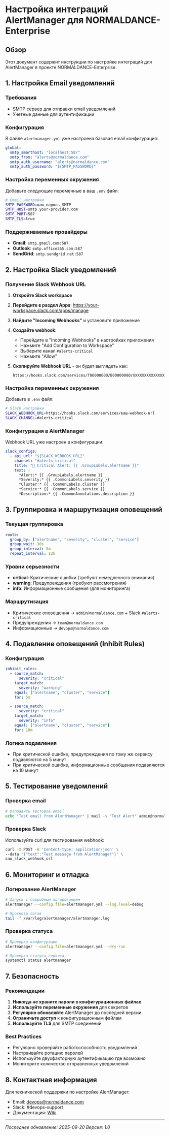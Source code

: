 # Настройка интеграций AlertManager для NORMALDANCE-Enterprise

## Обзор

Этот документ содержит инструкции по настройке интеграций для AlertManager в проекте NORMALDANCE-Enterprise.

## 1. Настройка Email уведомлений

### Требования

- SMTP сервер для отправки email уведомлений
- Учетные данные для аутентификации

### Конфигурация

В файле `alertmanager.yml` уже настроена базовая email конфигурация:

```yaml
global:
  smtp_smarthost: "localhost:587"
  smtp_from: "alerts@normaldance.com"
  smtp_auth_username: "alerts@normaldance.com"
  smtp_auth_password: "${SMTP_PASSWORD}"
```

### Настройка переменных окружения

Добавьте следующие переменные в ваш `.env` файл:

```bash
# Email настройки
SMTP_PASSWORD=ваш_пароль_SMTP
SMTP_HOST=smtp.your-provider.com
SMTP_PORT=587
SMTP_TLS=true
```

### Поддерживаемые провайдеры

- **Gmail**: `smtp.gmail.com:587`
- **Outlook**: `smtp.office365.com:587`
- **SendGrid**: `smtp.sendgrid.net:587`

## 2. Настройка Slack уведомлений

### Получение Slack Webhook URL

1. **Откройте Slack workspace**
2. **Перейдите в раздел Apps**: https://your-workspace.slack.com/apps/manage
3. **Найдите "Incoming Webhooks"** и установите приложение
4. **Создайте webhook**:

   - Перейдите в "Incoming Webhooks" в настройках приложения
   - Нажмите "Add Configuration to Workspace"
   - Выберите канал `#alerts-critical`
   - Нажмите "Allow"

5. **Скопируйте Webhook URL** - он будет выглядеть как:
   ```
   https://hooks.slack.com/services/T00000000/B00000000/XXXXXXXXXXXXXXXXXXXXXXXX
   ```

### Настройка переменных окружения

Добавьте в `.env` файл:

```bash
# Slack настройки
SLACK_WEBHOOK_URL=https://hooks.slack.com/services/ваш-webhook-url
SLACK_CHANNEL=#alerts-critical
```

### Конфигурация в AlertManager

Webhook URL уже настроен в конфигурации:

```yaml
slack_configs:
  - api_url: "${SLACK_WEBHOOK_URL}"
    channel: "#alerts-critical"
    title: "🚨 Critical Alert: {{ .GroupLabels.alertname }}"
    text: |
      *Alert:* {{ .GroupLabels.alertname }}
      *Severity:* {{ .CommonLabels.severity }}
      *Cluster:* {{ .CommonLabels.cluster }}
      *Service:* {{ .CommonLabels.service }}
      *Description:* {{ .CommonAnnotations.description }}
```

## 3. Группировка и маршрутизация оповещений

### Текущая группировка

```yaml
route:
  group_by: ["alertname", "severity", "cluster", "service"]
  group_wait: 30s
  group_interval: 5m
  repeat_interval: 12h
```

### Уровни серьезности

- **critical**: Критические ошибки (требуют немедленного внимания)
- **warning**: Предупреждения (требуют рассмотрения)
- **info**: Информационные сообщения (для мониторинга)

### Маршрутизация

- Критические оповещения → `admin@normaldance.com` + Slack `#alerts-critical`
- Предупреждения → `team@normaldance.com`
- Информационные → `devops@normaldance.com`

## 4. Подавление оповещений (Inhibit Rules)

### Конфигурация

```yaml
inhibit_rules:
  - source_match:
      severity: "critical"
    target_match:
      severity: "warning"
    equal: ["alertname", "cluster", "service"]
    for: 5m

  - source_match:
      severity: "critical"
    target_match:
      severity: "info"
    equal: ["alertname", "cluster", "service"]
    for: 10m
```

### Логика подавления

- При критической ошибке, предупреждения по тому же сервису подавляются на 5 минут
- При критической ошибке, информационные сообщения подавляются на 10 минут

## 5. Тестирование уведомлений

### Проверка email

```bash
# Отправить тестовое email
echo "Test email from AlertManager" | mail -s "Test Alert" admin@normaldance.com
```

### Проверка Slack

Используйте curl для тестирования webhook:

```bash
curl -X POST -H 'Content-type: application/json' \
--data '{"text":"Test message from AlertManager"}' \
ваш_slack_webhook_url
```

## 6. Мониторинг и отладка

### Логирование AlertManager

```bash
# Запуск с подробным логированием
alertmanager --config.file=alertmanager.yml --log.level=debug

# Просмотр логов
tail -f /var/log/alertmanager/alertmanager.log
```

### Проверка статуса

```bash
# Проверка конфигурации
alertmanager --config.file=alertmanager.yml --dry-run

# Проверка статуса сервиса
systemctl status alertmanager
```

## 7. Безопасность

### Рекомендации

1. **Никогда не храните пароли в конфигурационных файлах**
2. **Используйте переменные окружения** для секретов
3. **Регулярно обновляйте** AlertManager до последней версии
4. **Ограничьте доступ** к конфигурационным файлам
5. **Используйте TLS** для SMTP соединений

### Best Practices

- Регулярно проверяйте работоспособность уведомлений
- Настраивайте ротацию паролей
- Используйте двухфакторную аутентификацию где возможно
- Мониторите количество отправленных уведомлений

## 8. Контактная информация

Для технической поддержки по настройке AlertManager:

- Email: devops@normaldance.com
- Slack: #devops-support
- Документация: [Wiki](https://wiki.normaldance.com/monitoring)

---

_Последнее обновление: 2025-09-20_
_Версия: 1.0_
